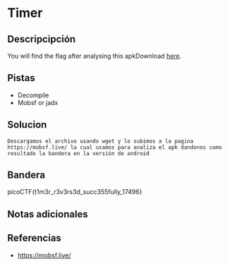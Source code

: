 # Timer
## Descripcipción
You will find the flag after analysing this apkDownload [here](https://artifacts.picoctf.net/c/449/timer.apk).
## Pistas
- Decompile
- Mobsf or jadx
## Solucion
```
Descargamos el archivo usando wget y lo subimos a la pagina https://mobsf.live/ la cual usamos para analiza el apk dandonos como resultado la bandera en la versión de android
```
## Bandera
picoCTF{t1m3r_r3v3rs3d_succ355fully_17496}
## Notas adicionales
## Referencias
- https://mobsf.live/